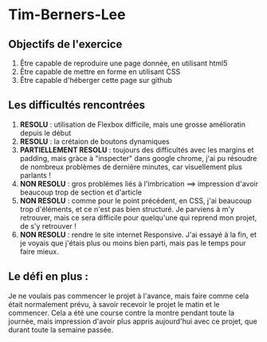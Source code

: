# Tim-Berners-Lee

## Objectifs de l'exercice
1. Être capable de reproduire une page donnée, en utilisant html5
2. Être capable de mettre en forme en utilisant CSS
3. Être capable d'héberger cette page sur github


## Les difficultés rencontrées
1. **RESOLU** : utilisation de Flexbox difficile, mais une grosse amélioratin depuis le début
1. **RESOLU** : la crétaion de boutons dynamiques
1. **PARTIELLEMENT RESOLU** : toujours des difficultés avec les margins et padding, mais gràce à "inspecter" dans google chrome, j'ai pu résoudre de nombreux problèmes de dernière minutes, car visuellement plus parlants !
1. **NON RESOLU** : gros problèmes liés à l'imbrication ==> impression d'avoir beaucoup trop de section et d'article
1. **NON RESOLU** : comme pour le point précédent, en CSS, j'ai beaucoup trop d'éléments, et ce n'est pas bien structuré. Je parviens à m'y retrouver, mais ce sera difficile pour quelqu'une qui reprend mon projet, de s'y retrouver !
1. **NON RESOLU** : rendre le site internet Responsive. J'ai essayé à la fin, et je voyais que j'étais plus ou moins bien parti, mais pas le temps pour faire mieux.


## Le défi en plus :
Je ne voulais pas commencer le projet à l'avance, mais faire comme cela était normalement prévu, à savoir recevoir le projet le matin et le commencer. Cela a été une course contre la montre pendant toute la journée, mais impression d'avoir plus appris aujourd'hui avec ce projet, que durant toute la semaine passée.